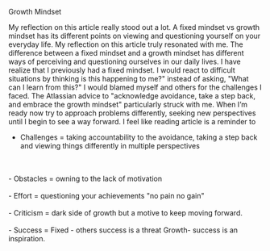Growth Mindset 
 
 My reflection on this article really stood out a lot.
A fixed mindset vs growth mindset has its different points on viewing and questioning yourself on your everyday life. 
My reflection on this article truly resonated with me. The difference between a fixed mindset and a growth mindset has different ways of perceiving and questioning ourselves in our daily lives. I have realize that I previously had a fixed mindset. I would react to difficult situations by thinking is this happening to me?" instead of asking, "What can I learn from this?" I would blamed myself and others for the challenges I faced. The Atlassian advice to "acknowledge avoidance, take a step back, and embrace the growth mindset" particularly struck  with me. When I’m ready now try to approach problems differently, seeking new perspectives until I begin to see a way forward.
I feel like reading article is a reminder to 
<br>
- Challenges = taking accountability to the avoidance, taking a step back and viewing things differently in multiple perspectives
<br> 

<br>
- Obstacles = owning to the lack of motivation
<br>

<br>
- Effort = questioning your achievements "no pain no gain"
<br>

<br>
- Criticism = dark side of growth but a motive to keep moving forward.
<br>

<br>
- Success = Fixed - others success is a threat Growth- success is an inspiration.
<br>